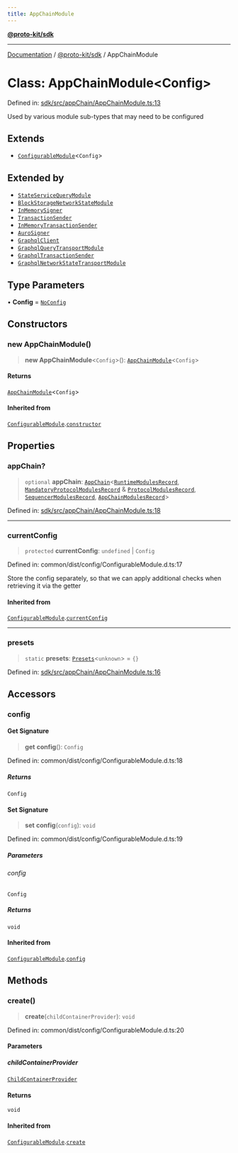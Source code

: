 ```yaml
---
title: AppChainModule
---
```


[**@proto-kit/sdk**](../README.md)

***

[Documentation](../../../README.md) / [@proto-kit/sdk](../README.md) / AppChainModule

# Class: AppChainModule\<Config\>

Defined in: [sdk/src/appChain/AppChainModule.ts:13](https://github.com/proto-kit/framework/blob/b953c754e500c62f01fbbd6d09adfb2f5577269d/packages/sdk/src/appChain/AppChainModule.ts#L13)

Used by various module sub-types that may need to be configured

## Extends

- [`ConfigurableModule`](../../common/classes/ConfigurableModule.md)\<`Config`\>

## Extended by

- [`StateServiceQueryModule`](StateServiceQueryModule.md)
- [`BlockStorageNetworkStateModule`](BlockStorageNetworkStateModule.md)
- [`InMemorySigner`](InMemorySigner.md)
- [`TransactionSender`](../interfaces/TransactionSender.md)
- [`InMemoryTransactionSender`](InMemoryTransactionSender.md)
- [`AuroSigner`](AuroSigner.md)
- [`GraphqlClient`](GraphqlClient.md)
- [`GraphqlQueryTransportModule`](GraphqlQueryTransportModule.md)
- [`GraphqlTransactionSender`](GraphqlTransactionSender.md)
- [`GraphqlNetworkStateTransportModule`](GraphqlNetworkStateTransportModule.md)

## Type Parameters

• **Config** = [`NoConfig`](../../common/type-aliases/NoConfig.md)

## Constructors

### new AppChainModule()

> **new AppChainModule**\<`Config`\>(): [`AppChainModule`](AppChainModule.md)\<`Config`\>

#### Returns

[`AppChainModule`](AppChainModule.md)\<`Config`\>

#### Inherited from

[`ConfigurableModule`](../../common/classes/ConfigurableModule.md).[`constructor`](../../common/classes/ConfigurableModule.md#constructors)

## Properties

### appChain?

> `optional` **appChain**: [`AppChain`](AppChain.md)\<[`RuntimeModulesRecord`](../../module/type-aliases/RuntimeModulesRecord.md), [`MandatoryProtocolModulesRecord`](../../protocol/type-aliases/MandatoryProtocolModulesRecord.md) & [`ProtocolModulesRecord`](../../protocol/type-aliases/ProtocolModulesRecord.md), [`SequencerModulesRecord`](../../sequencer/type-aliases/SequencerModulesRecord.md), [`AppChainModulesRecord`](../type-aliases/AppChainModulesRecord.md)\>

Defined in: [sdk/src/appChain/AppChainModule.ts:18](https://github.com/proto-kit/framework/blob/b953c754e500c62f01fbbd6d09adfb2f5577269d/packages/sdk/src/appChain/AppChainModule.ts#L18)

***

### currentConfig

> `protected` **currentConfig**: `undefined` \| `Config`

Defined in: common/dist/config/ConfigurableModule.d.ts:17

Store the config separately, so that we can apply additional
checks when retrieving it via the getter

#### Inherited from

[`ConfigurableModule`](../../common/classes/ConfigurableModule.md).[`currentConfig`](../../common/classes/ConfigurableModule.md#currentconfig)

***

### presets

> `static` **presets**: [`Presets`](../../common/type-aliases/Presets.md)\<`unknown`\> = `{}`

Defined in: [sdk/src/appChain/AppChainModule.ts:16](https://github.com/proto-kit/framework/blob/b953c754e500c62f01fbbd6d09adfb2f5577269d/packages/sdk/src/appChain/AppChainModule.ts#L16)

## Accessors

### config

#### Get Signature

> **get** **config**(): `Config`

Defined in: common/dist/config/ConfigurableModule.d.ts:18

##### Returns

`Config`

#### Set Signature

> **set** **config**(`config`): `void`

Defined in: common/dist/config/ConfigurableModule.d.ts:19

##### Parameters

###### config

`Config`

##### Returns

`void`

#### Inherited from

[`ConfigurableModule`](../../common/classes/ConfigurableModule.md).[`config`](../../common/classes/ConfigurableModule.md#config)

## Methods

### create()

> **create**(`childContainerProvider`): `void`

Defined in: common/dist/config/ConfigurableModule.d.ts:20

#### Parameters

##### childContainerProvider

[`ChildContainerProvider`](../../common/interfaces/ChildContainerProvider.md)

#### Returns

`void`

#### Inherited from

[`ConfigurableModule`](../../common/classes/ConfigurableModule.md).[`create`](../../common/classes/ConfigurableModule.md#create)
